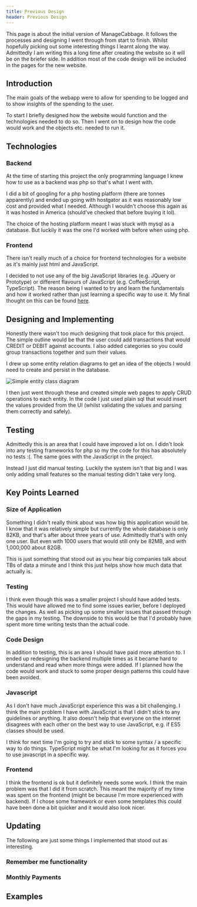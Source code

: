 ```yaml
---
title: Previous Design
header: Previous Design
---
```

This page is about the initial version of ManageCabbage. It follows the processes and designing I went through from start to finish. Whilst hopefully picking out some interesting things I learnt along the way. Admittedly I am writing this a long time after creating the website so it will be on the briefer side. In addition most of the code design will be included in the pages for the new website.

<div id="docMenuArea"> </div>

## Introduction
The main goals of the webapp were to allow for spending to be logged and to show insights of the spending to the user.

To start I briefly designed how the website would function and the technologies needed to do so. Then I went on to design how the code would work and the objects etc. needed to run it.

## Technologies
### Backend
At the time of starting this project the only programming language I knew how to use as a backend was php so that's what I went with.

I did a bit of googling for a php hosting platform (there are tonnes apparently) and ended up going with hostgator as it was reasonably low cost and provided what I needed. Although I wouldn't choose this again as it was hosted in America (should've checked that before buying it lol).

The choice of the hosting platform meant I was stuck with mysql as a database. But luckily it was the one I'd worked with before when using php.

### Frontend
There isn't really much of a choice for frontend technologies for a website as it's mainly just html and JavaScript. 

I decided to not use any of the big JavaScript libraries (e.g. JQuery or Prototype) or different flavours of JavaScript (e.g. CoffeeScript, TypeScript). The reason being I wanted to try and learn the fundamentals and how it worked rather than just learning a specific way to use it. My final thought on this can be found [here](#javascript).

## Designing and Implementing
Honestly there wasn't too much designing that took place for this project. The simple outline would be that the user could add transactions that would CREDIT or DEBIT against accounts. I also added categories so you could group transactions together and sum their values.

I drew up some entity relation diagrams to get an idea of the objects I would need to create and persist in the database.

![Simple entity class diagram](/images/mcOld/uml.png)

I then just went through these and created simple web pages to apply CRUD operations to each entity. In the code I just used plain sql that would insert the values provided from the UI (whilst validating the values and parsing them correctly and safely).

## Testing
Admittedly this is an area that I could have improved a lot on. I didn't look into any testing frameworks for php so my the code for this has absolutely no tests :(. The same goes with the JavaScript in the project.

Instead I just did manual testing. Luckily the system isn't that big and I was only adding small features so the manual testing didn't take very long.

## Key Points Learned
### Size of Application
Something I didn't really think about was how big this application would be. I know that it was relatively simple but currently the whole database is only 82KB, and that's after about three years of use. Admittedly that's with only one user. But even with 1000 users that would still only be 82MB, and with 1,000,000 about 82GB.

This is just something that stood out as you hear big companies talk about TBs of data a minute and I think this just helps show how much data that actually is.

### Testing
I think even though this was a smaller project I should have added tests. This would have allowed me to find some issues earlier, before I deployed the changes. As well as picking up some smaller issues that passed through the gaps in my testing. The downside to this would be that I'd probably have spent more time writing tests than the actual code.

### Code Design
In addition to testing, this is an area I should have paid more attention to. I ended up redesigning the backend multiple times as it became hard to understand and read when more things were added. If I planned how the code would work and stuck to some proper design patterns this could have been avoided.

### Javascript
As I don't have much JavaScript experience this was a bit challenging. I think the main problem I have with JavaScript is that I didn't stick to any guidelines or anything. It also doesn't help that everyone on the internet disagrees with each other on the best way to use JavaScript, e.g. if ES5 classes should be used.

I think for next time I'm going to try and stick to some syntax / a specific way to do things. TypeScript might be what I'm looking for as it forces you to use javascript in a specific way.

### Frontend
I think the frontend is ok but it definitely needs some work. I think the main problem was that I did it from scratch. This meant the majority of my time was spent on the frontend (might be because I'm more experienced with backend). If I chose some framework or even some templates this could have been done a bit quicker and it would also look nicer.

## Updating
The following are just some things I implemented that stood out as interesting.
### Remember me functionality
### Monthly Payments



## Examples
